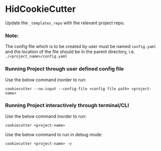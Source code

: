 # HidCookieCutter

Update the `_templates_repo` with the relevant project repo.

### Note: 
The config file which is to be created by user must be named `config.yaml` and the location of the file should be in the parent directory, i.e. `./<project_name>/config.yaml`


### Running Project through user defined config file

Use the below command inorder to run:

`cookiecutter --no-input --config-file <config file path> <project-name>`

### Running Project interactively through terminal/CLI

Use the below command inorder to run:

`cookiecutter <project-name>`

Use the below command to run in debug mode:

`cookiecutter <project-name> -v`
